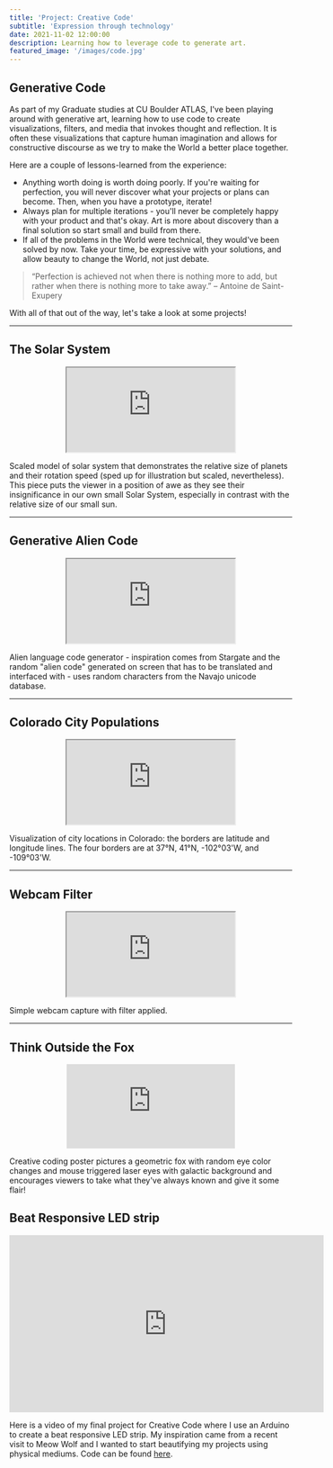 ```yaml
---
title: 'Project: Creative Code'
subtitle: 'Expression through technology'
date: 2021-11-02 12:00:00
description: Learning how to leverage code to generate art.
featured_image: '/images/code.jpg'
---
```


## Generative Code

As part of my Graduate studies at CU Boulder ATLAS, I've been playing around with generative art, learning how to use code to create visualizations, filters, and media that invokes thought and reflection.  It is often these visualizations that capture human imagination and allows for constructive discourse as we try to make the World a better place together.

Here are a couple of lessons-learned from the experience:

* Anything worth doing is worth doing poorly.  If you're waiting for perfection, you will never discover what your projects or plans can become.  Then, when you have a prototype, iterate!
* Always plan for multiple iterations - you'll never be completely happy with your product and that's okay.  Art is more about discovery than a final solution so start small and build from there.
* If all of the problems in the World were technical, they would've been solved by now.  Take your time, be expressive with your solutions, and allow beauty to change the World, not just debate.

> “Perfection is achieved not when there is nothing more to add, but rather when there is nothing more to take away.” – Antoine de Saint-Exupery

With all of that out of the way, let's take a look at some projects!  

---

## The Solar System

<p align="center"><iframe style= "overflow: hidden; " scrolling = "no" src="https://preview.p5js.org/starbuck10/embed/BAiPwQ1SZ"></iframe></p>

Scaled model of solar system that demonstrates the relative size of planets and their rotation speed (sped up for illustration but scaled, nevertheless).  This piece puts the viewer in a position of awe as they see their insignificance in our own small Solar System, especially in contrast with the relative size of our small sun.

---

## Generative Alien Code

<p align="center"><iframe style= "overflow: hidden; " scrolling = "no" src="https://preview.p5js.org/starbuck10/embed/UnN1LHApl"></iframe></p>

Alien language code generator - inspiration comes from Stargate and the random "alien code" generated on screen that has to be translated and interfaced with - uses random characters from the Navajo unicode database.

---

## Colorado City Populations

<p align="center"><iframe style= "overflow: hidden; " scrolling = "no" src="https://preview.p5js.org/starbuck10/embed/iriiB_GBJ"></iframe></p>

Visualization of city locations in Colorado: the borders are latitude and longitude lines. The four borders are at 37°N, 41°N, -102°03'W, and -109°03'W.

---

## Webcam Filter

<p align="center"><iframe style= "overflow: hidden; " scrolling = "no" src="https://editor.p5js.org/starbuck10/sketches/Wo_rEGXu2"></iframe></p>

Simple webcam capture with filter applied.

---

## Think Outside the Fox

<p align="center"><iframe style= "overflow: hidden; " scrolling = "no" src="https://preview.p5js.org/starbuck10/present/0YfAh_Bep" frameborder="0" allow="accelerometer; autoplay; clipboard-write; encrypted-media; gyroscope; picture-in-picture" allowfullscreen></iframe></p>

Creative coding poster pictures a geometric fox with random eye color changes and mouse triggered laser eyes with galactic background and encourages viewers to take what they've always known and give it some flair!

## Beat Responsive LED strip

<p align="center"><iframe width="560" height="315" src="https://www.youtube.com/embed/9ThS4DDEYw4" title="YouTube video player" frameborder="0" allow="accelerometer; autoplay; clipboard-write; encrypted-media; gyroscope; picture-in-picture" allowfullscreen></iframe></p>

Here is a video of my final project for Creative Code where I use an Arduino to create a beat responsive LED strip.  My inspiration came from a recent visit to Meow Wolf and I wanted to start beautifying my projects using physical mediums.  Code can be found <a href = "https://github.com/starbuck10/ArduinoReactiveLEDS"> here</a>.
